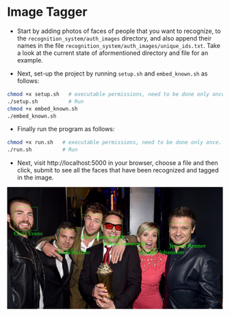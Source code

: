 # Image Tagger
* Start by adding photos of faces of people that you want to recognize, to the `recognition_system/auth_images` directory, and also append their names in the file `recognition_system/auth_images/unique_ids.txt`. Take a look at the current state of aformentioned directory and file for an example.

* Next, set-up the project by running `setup.sh` and `embed_known.sh` as follows:
```sh
chmod +x setup.sh   # executable permissions, need to be done only once.
./setup.sh          # Run
chmod +x embed_known.sh
./embed_known.sh
```

* Finally run the program as follows:
```sh
chmod +x run.sh   # executable permissions, need to be done only once.
./run.sh          # Run
```

* Next, visit  http://localhost:5000 in your browser, choose a file and then click, submit to see all the faces that have been recognized and tagged in the image.

![Output](sample_input_and_output/tagged_image.jpg?raw=true "Title")
